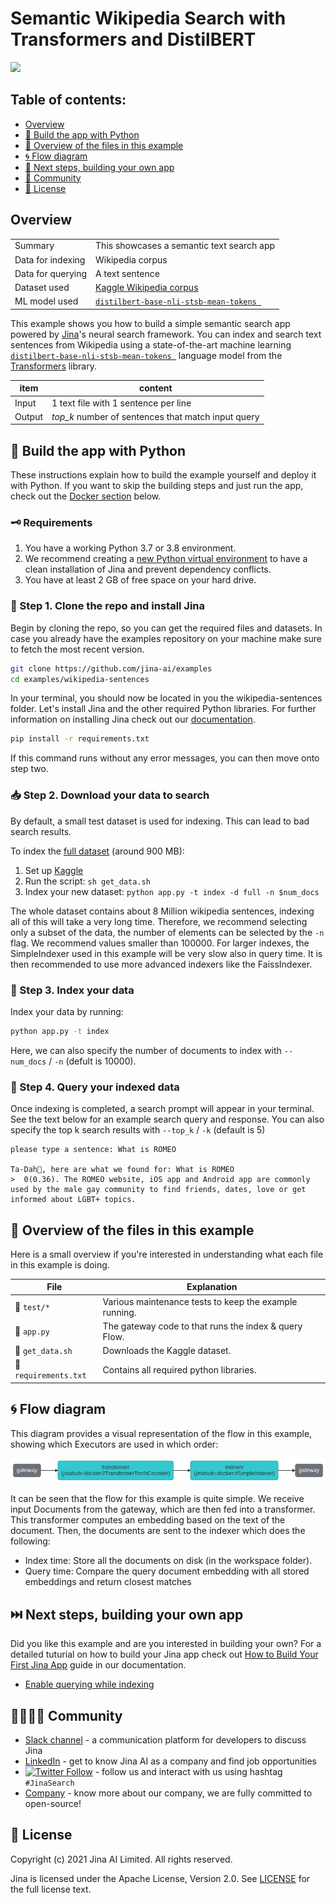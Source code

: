 # Semantic Wikipedia Search with Transformers and DistilBERT

![](https://docs.jina.ai/_images/jinabox-wikipedia.gif)

## Table of contents: 

- [Overview](#overview)
- [🐍 Build the app with Python](#-build-the-app-with-python)
- [🔮 Overview of the files in this example](#-overview-of-the-files-in-this-example)
- [🌀 Flow diagram](#-flow-diagram)
- [🔨 Next steps, building your own app](#-next-steps-building-your-own-app)
- [🙍 Community](#-community)
- [🦄 License](#-license)

## Overview
|  |  |
| ------------- | ------------- |
| Summary | This showcases a semantic text search app |
| Data for indexing | Wikipedia corpus |
| Data for querying | A text sentence  |
| Dataset used |  [Kaggle Wikipedia corpus](kaggle.com/mikeortman/wikipedia-sentences)     |
| ML model used |  [`distilbert-base-nli-stsb-mean-tokens `](https://huggingface.co/sentence-transformers/distilbert-base-nli-stsb-mean-tokens) |

This example shows you how to build a simple semantic search app powered by [Jina](http://www.jina.ai)'s neural search framework. You can index and search text sentences from Wikipedia using a state-of-the-art machine learning  [`distilbert-base-nli-stsb-mean-tokens `](https://huggingface.co/sentence-transformers/distilbert-base-nli-stsb-mean-tokens) language model from the [Transformers](https://huggingface.co) library.

| item   | content                                          |
|--------|--------------------------------------------------|
| Input  | 1 text file with 1 sentence per line             |
| Output | *top_k* number of sentences that match input query |

## 🐍 Build the app with Python

These instructions explain how to build the example yourself and deploy it with Python. If you want to skip the building steps and just run the app, check out the  [Docker section](#---deploy-the-prebuild-application-using-docker) below.


### 🗝️ Requirements
1. You have a working Python 3.7 or 3.8 environment. 
2. We recommend creating a [new Python virtual environment](https://docs.python.org/3/tutorial/venv.html) to have a clean installation of Jina and prevent dependency conflicts.   
3. You have at least 2 GB of free space on your hard drive. 

### 👾 Step 1. Clone the repo and install Jina


Begin by cloning the repo, so you can get the required files and datasets. In case you already have the examples repository on your machine make sure to fetch the most recent version.

```sh
git clone https://github.com/jina-ai/examples
cd examples/wikipedia-sentences
```

In your terminal,  you should now be located in you the wikipedia-sentences folder. Let's install Jina and the other required Python libraries. For further information on installing Jina check out our [documentation](https://docs.jina.ai/chapters/core/setup/). 


```sh
pip install -r requirements.txt
```
If this command runs without any error messages, you can then move onto step two. 

### 📥 Step 2. Download your data to search 

By default, a small test dataset is used for indexing. This can lead to bad search results.

To index the [full dataset](https://www.kaggle.com/mikeortman/wikipedia-sentences) (around 900 MB):

1. Set up [Kaggle](https://www.kaggle.com/docs/api#getting-started-installation-&-authentication)
2. Run the script: `sh get_data.sh`
3. Index your new dataset: `python app.py -t index -d full -n $num_docs`

The whole dataset contains about 8 Million wikipedia sentences, indexing all of this will take a very long time.
Therefore, we recommend selecting only a subset of the data, the number of elements can be selected by the `-n` flag.
We recommend values smaller than 100000. For larger indexes, the SimpleIndexer used in this example will be very slow also in query time.
It is then recommended to use more advanced indexers like the FaissIndexer.  

### 🏃 Step 3. Index your data

Index your data by running:

```sh
python app.py -t index
```
Here, we can also specify the number of documents to index with ```--num_docs``` / ```-n``` (defult is 10000).

### 🔎 Step 4. Query your indexed data

Once indexing is completed, a search prompt will appear in your terminal. See the text below for an example search query and response.
You can also specify the top k search results with ```--top_k``` /  ```-k``` (default is 5)

```
please type a sentence: What is ROMEO
         
Ta-Dah🔮, here are what we found for: What is ROMEO
>  0(0.36). The ROMEO website, iOS app and Android app are commonly used by the male gay community to find friends, dates, love or get informed about LGBT+ topics.

```

## 🔮 Overview of the files in this example
Here is a small overview if you're interested in understanding what each file in this example is doing. 

| File | Explanation |
|---|---|
|📂 `test/*` |  Various maintenance tests to keep the example running. |
|📃 `app.py`  |  The gateway code to that runs the index & query Flow. |
|📃 `get_data.sh`  |  Downloads the Kaggle dataset. |
|📃 `requirements.txt` |   Contains all required python libraries. |


## 🌀 Flow diagram

This diagram provides a visual representation of the flow in this example, showing which Executors are used in which order:

![wiki_flow](.github/flow.png)  

It can be seen that the flow for this example is quite simple. We receive input Documents from the gateway,
which are then fed into a transformer. This transformer computes an embedding based on the text of the document.
Then, the documents are sent to the indexer which does the following:
 - Index time: Store all the documents on disk (in the workspace folder).
 - Query time: Compare the query document embedding with all stored embeddings and return closest matches

## ⏭️ Next steps, building your own app

Did you like this example and are you interested in building your own? For a detailed tuturial on how to build your Jina app check out [How to Build Your First Jina App](https://docs.jina.ai/chapters/my_first_jina_app/#how-to-build-your-first-jina-app) guide in our documentation.

- [Enable querying while indexing](https://github.com/jina-ai/examples/tree/master/wikipedia-sentences-query-while-indexing)

## 👩‍👩‍👧‍👦 Community

- [Slack channel](https://slack.jina.ai) - a communication platform for developers to discuss Jina
- [LinkedIn](https://www.linkedin.com/company/jinaai/) - get to know Jina AI as a company and find job opportunities
- [![Twitter Follow](https://img.shields.io/twitter/follow/JinaAI_?label=Follow%20%40JinaAI_&style=social)](https://twitter.com/JinaAI_) - follow us and interact with us using hashtag `#JinaSearch`  
- [Company](https://jina.ai) - know more about our company, we are fully committed to open-source!

## 🦄 License

Copyright (c) 2021 Jina AI Limited. All rights reserved.

Jina is licensed under the Apache License, Version 2.0. See [LICENSE](https://github.com/jina-ai/examples/blob/master/LICENSE) for the full license text.
